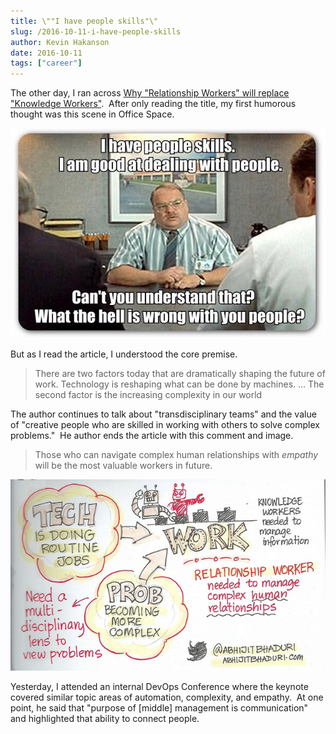 ```yaml
---
title: \""I have people skills"\"
slug: /2016-10-11-i-have-people-skills
author: Kevin Hakanson
date: 2016-10-11
tags: ["career"]
---
```

The other day, I ran across [Why "Relationship Workers" will replace "Knowledge Workers"](https://www.linkedin.com/pulse/why-relationship-workers-replace-knowledge-abhijit-bhaduri).  After only reading the title, my first humorous thought was this scene in Office Space.

![Office Space meme](images/pastedImage_13.png)

But as I read the article, I understood the core premise. 

> There are two factors today that are dramatically shaping the future of work. Technology is reshaping what can be done by machines. ... The second factor is the increasing complexity in our world

The author continues to talk about "transdisciplinary teams" and the value of "creative people who are skilled in working with others to solve complex problems."  He author ends the article with this comment and image.

> Those who can navigate complex human relationships with _empathy_ will be the most valuable workers in future.

![Knowledge Worker sketch](images/pastedImage_5.png)

Yesterday, I attended an internal DevOps Conference where the keynote covered similar topic areas of automation, complexity, and empathy.  At one point, he said that "purpose of \[middle\] management is communication" and highlighted that ability to connect people.

